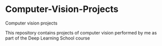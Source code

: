 # Computer-Vision-Projects
Computer vision projects

This repository contains projects of computer vision performed by me as part of the Deep Learning School course
